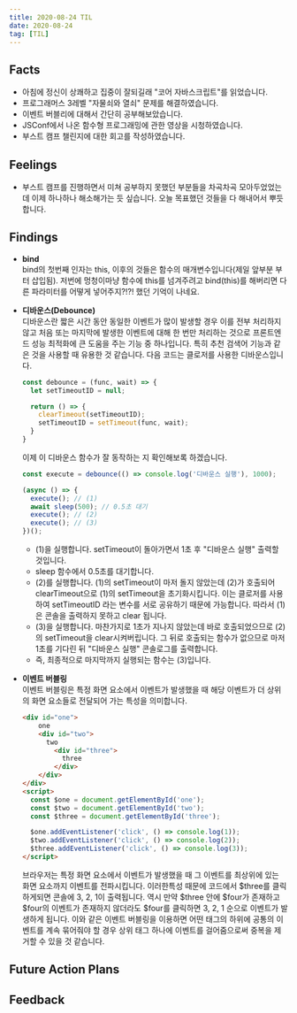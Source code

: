 ```yaml
---
title: 2020-08-24 TIL
date: 2020-08-24
tag: [TIL]
---
```


## Facts

- 아침에 정신이 상쾌하고 집중이 잘되길래 "코어 자바스크립트"를 읽었습니다.
- 프로그래머스 3레벨 "자물쇠와 열쇠" 문제를 해결하였습니다.
- 이벤트 버블리에 대해서 간단히 공부해보았습니다.
- JSConf에서 나온 함수형 프로그래밍에 관한 영상을 시청하였습니다.
- 부스트 캠프 챌린지에 대한 회고를 작성하였습니다.

## Feelings

- 부스트 캠프를 진행하면서 미쳐 공부하지 못했던 부분들을 차곡차곡 모아두었었는데 이제 하나하나 해소해가는 듯 싶습니다. 오늘 목표했던 것들을 다 해내어서 뿌듯 합니다.

## Findings

- **bind**  
  bind의 첫번째 인자는 this, 이후의 것들은 함수의 매개변수입니다(제일 앞부분 부터 삽입됨). 저번에 멍청이마냥 함수에 this를 넘겨주려고 bind(this)를 해버리면 다른 파라미터를 어떻게 넣어주지?!?! 했던 기억이 나네요.
- **디바운스(Debounce)**  
  디바운스란 짧은 시간 동안 동일한 이벤트가 많이 발생할 경우 이를 전부 처리하지 않고 처음 또는 마지막에 발생한 이벤트에 대해 한 번만 처리하는 것으로 프론트엔드 성능 최적화에 큰 도움을 주는 기능 중 하나입니다. 특히 추천 검색어 기능과 같은 것을 사용할 때 유용한 것 같습니다. 다음 코드는 클로저를 사용한 디바운스입니다.  

    ```javascript
    const debounce = (func, wait) => {
      let setTimeoutID = null;

      return () => {
        clearTimeout(setTimeoutID);
        setTimeoutID = setTimeout(func, wait);
      }
    }
    ```

    이제 이 디바운스 함수가 잘 동작하는 지 확인해보록 하겠습니다.

    ```javascript
    const execute = debounce(() => console.log('디바운스 실행'), 1000);

    (async () => {
      execute(); // (1)
      await sleep(500); // 0.5초 대기
      execute(); // (2)
      execute(); // (3)
    })();
    ```

  - (1)을 실행합니다. setTimeout이 돌아가면서 1초 후 "디바운스 실행" 출력할 것입니다.  
  - sleep 함수에서 0.5초를 대기합니다.  
  - (2)를 실행합니다. (1)의 setTimeout이 마저 돌지 않았는데 (2)가 호출되어 clearTimeout으로 (1)의 setTimeout을 초기화시킵니다. 이는 클로저를 사용하여 setTimeoutID 라는 변수를 서로 공유하기 때문에 가능합니다. 따라서 (1)은 콘솔을 출력하지 못하고 clear 됩니다.  
  - (3)을 실행합니다. 마찬가지로 1초가 지나지 않았는데 바로 호출되었으므로 (2)의 setTimeout을 clear시켜버립니다. 그 뒤로 호출되는 함수가 없으므로 마저 1초를 기다린 뒤 "디바운스 실행" 콘솔로그를 출력합니다.  
  - 즉, 최종적으로 마지막까지 실행되는 함수는 (3)입니다.  
- **이벤트 버블링**  
  이벤트 버블링은 특정 화면 요소에서 이벤트가 발생했을 때 해당 이벤트가 더 상위의 화면 요소들로 전달되어 가는 특성을 의미합니다.

    ```html
    <div id="one">
        one
        <div id="two">
          two
            <div id="three">
              three
            </div>
        </div>
    </div>
    <script>
      const $one = document.getElementById('one');
      const $two = document.getElementById('two');
      const $three = document.getElementById('three');

      $one.addEventListener('click', () => console.log(1));
      $two.addEventListener('click', () => console.log(2));
      $three.addEventListener('click', () => console.log(3));
    </script>
    ```

    브라우저는 특정 화면 요소에서 이벤트가 발생했을 때 그 이벤트를 최상위에 있는 화면 요소까지 이벤트를 전파시킵니다. 이러한특성 때문에 코드에서 $three를 클릭하게되면 콘솔에 3, 2, 1이 출력됩니다. 역시 만약 $three 안에 $four가 존재하고 $four의 이벤트가 존재하지 않더라도 $four를 클릭하면 3, 2, 1 순으로 이벤트가 발생하게 됩니다. 이와 같은 이벤트 버블링을 이용하면 어떤 태그의 하위에 공통의 이벤트를 계속 묶어줘야 할 경우 상위 태그 하나에 이벤트를 걸어줌으로써 중복을 제거할 수 있을 것 같습니다.

## Future Action Plans

## Feedback
